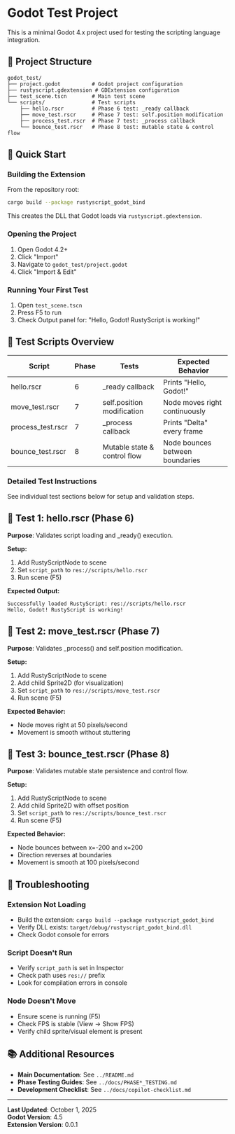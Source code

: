 # Godot Test Project

This is a minimal Godot 4.x project used for testing the scripting language integration.

## 📁 Project Structure

```
godot_test/
├── project.godot          # Godot project configuration
├── rustyscript.gdextension # GDExtension configuration
├── test_scene.tscn        # Main test scene
└── scripts/               # Test scripts
    ├── hello.rscr         # Phase 6 test: _ready callback
    ├── move_test.rscr     # Phase 7 test: self.position modification
    ├── process_test.rscr  # Phase 7 test: _process callback
    └── bounce_test.rscr   # Phase 8 test: mutable state & control flow
```

## 🚀 Quick Start

### Building the Extension

From the repository root:
```bash
cargo build --package rustyscript_godot_bind
```

This creates the DLL that Godot loads via `rustyscript.gdextension`.

### Opening the Project

1. Open Godot 4.2+
2. Click "Import"
3. Navigate to `godot_test/project.godot`
4. Click "Import & Edit"

### Running Your First Test

1. Open `test_scene.tscn`
2. Press F5 to run
3. Check Output panel for: "Hello, Godot! RustyScript is working!"

## 🧪 Test Scripts Overview

| Script | Phase | Tests | Expected Behavior |
|--------|-------|-------|-------------------|
| hello.rscr | 6 | _ready callback | Prints "Hello, Godot!" |
| move_test.rscr | 7 | self.position modification | Node moves right continuously |
| process_test.rscr | 7 | _process callback | Prints "Delta" every frame |
| bounce_test.rscr | 8 | Mutable state & control flow | Node bounces between boundaries |

### Detailed Test Instructions

See individual test sections below for setup and validation steps.

## 📝 Test 1: hello.rscr (Phase 6)

**Purpose**: Validates script loading and _ready() execution.

**Setup:**
1. Add RustyScriptNode to scene
2. Set `script_path` to `res://scripts/hello.rscr`
3. Run scene (F5)

**Expected Output:**
```
Successfully loaded RustyScript: res://scripts/hello.rscr
Hello, Godot! RustyScript is working!
```

## 📝 Test 2: move_test.rscr (Phase 7)

**Purpose**: Validates _process() and self.position modification.

**Setup:**
1. Add RustyScriptNode to scene
2. Add child Sprite2D (for visualization)
3. Set `script_path` to `res://scripts/move_test.rscr`
4. Run scene (F5)

**Expected Behavior:**
- Node moves right at 50 pixels/second
- Movement is smooth without stuttering

## 📝 Test 3: bounce_test.rscr (Phase 8)

**Purpose**: Validates mutable state persistence and control flow.

**Setup:**
1. Add RustyScriptNode to scene
2. Add child Sprite2D with offset position
3. Set `script_path` to `res://scripts/bounce_test.rscr`
4. Run scene (F5)

**Expected Behavior:**
- Node bounces between x=-200 and x=200
- Direction reverses at boundaries
- Movement is smooth at 100 pixels/second

## 🐛 Troubleshooting

### Extension Not Loading
- Build the extension: `cargo build --package rustyscript_godot_bind`
- Verify DLL exists: `target/debug/rustyscript_godot_bind.dll`
- Check Godot console for errors

### Script Doesn't Run
- Verify `script_path` is set in Inspector
- Check path uses `res://` prefix
- Look for compilation errors in console

### Node Doesn't Move
- Ensure scene is running (F5)
- Check FPS is stable (View → Show FPS)
- Verify child sprite/visual element is present

## 📚 Additional Resources

- **Main Documentation**: See `../README.md`
- **Phase Testing Guides**: See `../docs/PHASE*_TESTING.md`
- **Development Checklist**: See `../docs/copilot-checklist.md`

---

**Last Updated**: October 1, 2025  
**Godot Version**: 4.5  
**Extension Version**: 0.0.1
